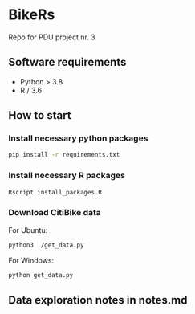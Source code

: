 # BikeRs
Repo for PDU project nr. 3

## Software requirements

- Python > 3.8
- R / 3.6


## How to start

### Install necessary python packages

```bash
pip install -r requirements.txt
```

### Install necessary R packages

```bash
Rscript install_packages.R
```

### Download CitiBike data

For Ubuntu:
```bash
python3 ./get_data.py
```

For Windows:
```bash
python get_data.py
```

## Data exploration notes in notes.md